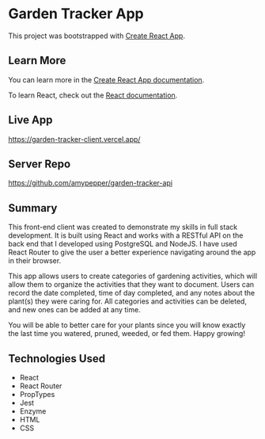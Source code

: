 # Garden Tracker App

This project was bootstrapped with [Create React App](https://github.com/facebook/create-react-app).

## Learn More

You can learn more in the [Create React App documentation](https://facebook.github.io/create-react-app/docs/getting-started).

To learn React, check out the [React documentation](https://reactjs.org/).

## Live App

<https://garden-tracker-client.vercel.app/>

## Server Repo

<https://github.com/amypepper/garden-tracker-api>

<!-- ## Screenshots

Landing page

![Screenshot of landing page of the app](Images/Tic-tac-toe_1.png)

Keyboard Navigation

![Screenshot showing the white dash-outlined box overlaid upon the tic tac toe board that indicates keyboard navigation is active](Images/Tic-tac-toe_keyboard-nav.png)

Win Scenario

![Screenshot showing a win scenario where X has won because three X's have been played diagonally from the top left square to the bottom right square](Images/Tic-tac-toe_win.png) -->

## Summary

This front-end client was created to demonstrate my skills in full stack development. It is built using React and works with a RESTful API on the back end that I developed using PostgreSQL and NodeJS. I have used React Router to give the user a better experience navigating around the app in their browser.

This app allows users to create categories of gardening activities, which will allow them to organize the activities that they want to document. Users can record the date completed, time of day completed, and any notes about the plant(s) they were caring for. All categories and activities can be deleted, and new ones can be added at any time.

You will be able to better care for your plants since you will know exactly the last time you watered, pruned, weeded, or fed them. Happy growing!

## Technologies Used

- React
- React Router
- PropTypes
- Jest
- Enzyme
- HTML
- CSS
